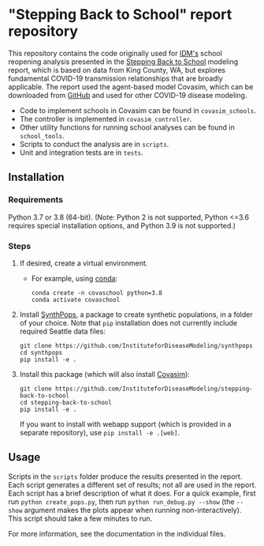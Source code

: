 # "Stepping Back to School" report repository

This repository contains the code originally used for [IDM's](https://covid.idmod.org) school reopening analysis presented in the [Stepping Back to School](https://covid.idmod.org/data/Stepping_Back_to_School.pdf) modeling report, which is based on data from King County, WA, but explores fundamental COVID-19 transmission relationships that are broadly applicable. The report used the agent-based model Covasim, which can be downloaded from [GitHub](https://github.com/InstituteforDiseaseModeling/covasim) and used for other COVID-19 disease modeling.

* Code to implement schools in Covasim can be found in `covasim_schools`.
* The controller is implemented in `covasim_controller`.
* Other utility functions for running school analyses can be found in `school_tools`.
* Scripts to conduct the analysis are in `scripts`.
* Unit and integration tests are in `tests`.

## Installation


### Requirements

Python 3.7 or 3.8 (64-bit). (Note: Python 2 is not supported, Python <=3.6 requires special installation options, and Python 3.9 is not supported.)


### Steps

1. If desired, create a virtual environment.

    - For example, using [conda](https://www.anaconda.com/products/individual):

      ```
      conda create -n covaschool python=3.8
      conda activate covaschool
      ```

2. Install [SynthPops](https://github.com/InstituteforDiseaseModeling/synthpops), a package to create synthetic populations, in a folder of your choice. Note that `pip` installation does not currently include required Seattle data files:

   ```
   git clone https://github.com/InstituteforDiseaseModeling/synthpops
   cd synthpops
   pip install -e .
   ```

3. Install this package (which will also install [Covasim](https://covasim.org)):

   ```
   git clone https://github.com/InstituteforDiseaseModeling/stepping-back-to-school
   cd stepping-back-to-school
   pip install -e .
   ```

   If you want to install with webapp support (which is provided in a separate repository), use `pip install -e .[web]`.


## Usage

Scripts in the `scripts` folder produce the results presented in the report. Each script generates a different set of results; not all are used in the report. Each script has a brief description of what it does. For a quick example, first run `python create_pops.py`, then run `python run_debug.py --show` (the `--show` argument makes the plots appear when running non-interactively). This script should take a few minutes to run.

For more information, see the documentation in the individual files.
